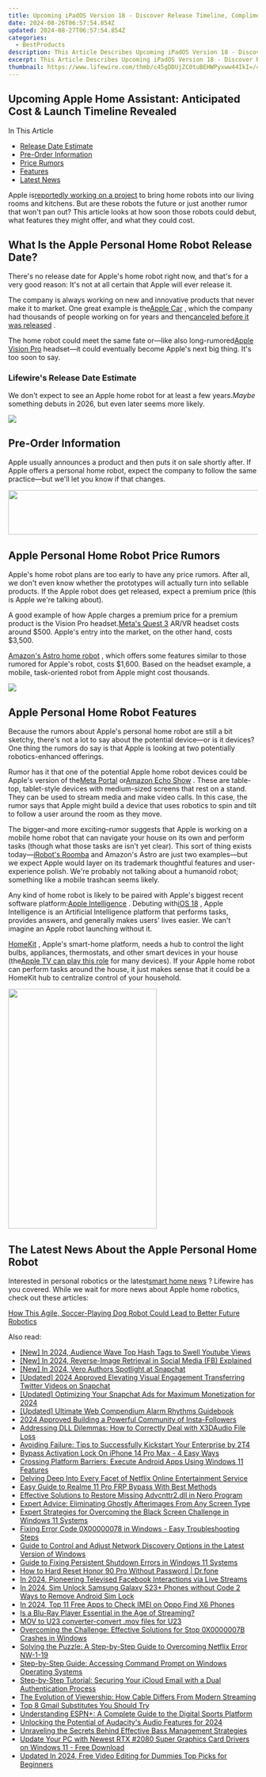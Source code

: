 ```yaml
---
title: Upcoming iPadOS Version 18 - Discover Release Timeline, Complimentary Offering & Advanced Features!
date: 2024-08-26T06:57:54.854Z
updated: 2024-08-27T06:57:54.854Z
categories:
  - BestProducts
description: This Article Describes Upcoming iPadOS Version 18 - Discover Release Timeline, Complimentary Offering & Advanced Features!
excerpt: This Article Describes Upcoming iPadOS Version 18 - Discover Release Timeline, Complimentary Offering & Advanced Features!
thumbnail: https://www.lifewire.com/thmb/c45gDDUjZC0tuBEHWPyxww44IkI=/400x300/filters:no_upscale():max_bytes(150000):strip_icc():format(webp)/iPadOS-18-banner-0dc65c261fda43d48090bb4586d8366c.jpg
---
```


## Upcoming Apple Home Assistant: Anticipated Cost & Launch Timeline Revealed

In This Article

* [Release Date Estimate](https://www.lifewire.com/#toc-what-is-the-apple-personal-home-robot-release-date)
* [Pre-Order Information](https://www.lifewire.com/#toc-pre-order-information)
* [Price Rumors](https://www.lifewire.com/#toc-apple-personal-home-robot-price-rumors)
* [Features](https://www.lifewire.com/#toc-apple-personal-home-robot-features)
* [Latest News](https://www.lifewire.com/#toc-the-latest-news-about-the-apple-personal-home-robot)

 Apple is[reportedly working on a project](https://www.bloomberg.com/news/articles/2024-04-03/apple-explores-home-robots-after-abandoning-car-efforts?embedded-checkout=true) to bring home robots into our living rooms and kitchens. But are these robots the future or just another rumor that won't pan out? This article looks at how soon those robots could debut, what features they might offer, and what they could cost.

## What Is the Apple Personal Home Robot Release Date?

 There's no release date for Apple's home robot right now, and that's for a very good reason: It's not at all certain that Apple will ever release it.

 The company is always working on new and innovative products that never make it to market. One great example is the[Apple Car](https://www.lifewire.com/apple-car-5210313) , which the company had thousands of people working on for years and then[canceled before it was released](https://www.npr.org/2024/02/27/1234315814/apple-cancels-electric-car) .

 The home robot could meet the same fate or—like also long-rumored[Apple Vision Pro](https://www.lifewire.com/apple-vr-headset-news-and-rumors-6744818) headset—it could eventually become Apple's next big thing. It's too soon to say.

### Lifewire's Release Date Estimate

 We don't expect to see an Apple home robot for at least a few years._Maybe_ something debuts in 2026, but even later seems more likely.

<!-- affiliate ads begin -->
<a href="https://store.massmailsoftware.com/order/checkout.php?PRODS=1095219&QTY=1&AFFILIATE=108875&CART=1"><img src="https://secure.avangate.com/images/merchant/dc87c13749315c7217cdc4ac692e704c/banera_for_partners-20_%281%29.jpg" border="0"></a>
<!-- affiliate ads end -->
## Pre-Order Information

 Apple usually announces a product and then puts it on sale shortly after. If Apple offers a personal home robot, expect the company to follow the same practice—but we'll let you know if that changes.

<!-- affiliate ads begin -->
<a href="https://aligracehair.sjv.io/c/5597632/2087267/19272" target="_top" id="2087267"><img src="//a.impactradius-go.com/display-ad/19272-2087267" border="0" alt="" width="728" height="90"/></a><img height="0" width="0" src="https://imp.pxf.io/i/5597632/2087267/19272" style="position:absolute;visibility:hidden;" border="0" />
<!-- affiliate ads end -->
## Apple Personal Home Robot Price Rumors

 Apple's home robot plans are too early to have any price rumors. After all, we don't even know whether the prototypes will actually turn into sellable products. If the Apple robot does get released, expect a premium price (this is Apple we're talking about).

 A good example of how Apple charges a premium price for a premium product is the Vision Pro headset.[Meta's Quest 3](https://www.lifewire.com/meta-quest-3-vr-headset-7975896) AR/VR headset costs around $500\. Apple's entry into the market, on the other hand, costs $3,500.

[Amazon's Astro home robot](https://www.lifewire.com/amazon-introduces-astro-a-new-robot-assistant-5203324) , which offers some features similar to those rumored for Apple's robot, costs $1,600\. Based on the headset example, a mobile, task-oriented robot from Apple might cost thousands.

<!-- affiliate ads begin -->
<a href="https://store.advancedwebranking.com/order/checkout.php?PRODS=4715051&QTY=1&AFFILIATE=108875&CART=1"><img src="https://secure.avangate.com/images/merchant/14edc6ebfdae2e23bbed83d67f50e983/products/33_awr%20logo.png" border="0"></a>
<!-- affiliate ads end -->
## Apple Personal Home Robot Features

 Because the rumors about Apple's personal home robot are still a bit sketchy, there's not a lot to say about the potential device—or is it devices? One thing the rumors do say is that Apple is looking at two potentially robotics-enhanced offerings.

 Rumor has it that one of the potential Apple home robot devices could be Apple's version of the[Meta Portal](https://www.lifewire.com/what-is-facebook-portal-4571310) or[Amazon Echo Show](https://www.lifewire.com/what-is-the-amazon-echo-show-4150180) . These are table-top, tablet-style devices with medium-sized screens that rest on a stand. They can be used to stream media and make video calls. In this case, the rumor says that Apple might build a device that uses robotics to spin and tilt to follow a user around the room as they move.

 The bigger–and more exciting–rumor suggests that Apple is working on a mobile home robot that can navigate your house on its own and perform tasks (though what those tasks are isn't yet clear). This sort of thing exists today—[iRobot's Roomba](https://www.lifewire.com/what-is-a-roomba-5185461) and Amazon's Astro are just two examples—but we expect Apple would layer on its trademark thoughtful features and user-experience polish. We're probably not talking about a humanoid robot; something like a mobile trashcan seems likely.

 Any kind of home robot is likely to be paired with Apple's biggest recent software platform:[Apple Intelligence](https://www.lifewire.com/what-is-apple-gpt-7571221) . Debuting with[iOS 18](https://www.lifewire.com/ios-18-8552216) , Apple Intelligence is an Artificial Intelligence platform that performs tasks, provides answers, and generally makes users' lives easier. We can't imagine an Apple robot launching without it.

[HomeKit](https://www.lifewire.com/everything-you-need-to-know-about-apple-homekit-4066771) , Apple's smart-home platform, needs a hub to control the light bulbs, appliances, thermostats, and other smart devices in your house (the[Apple TV can play this role](https://www.lifewire.com/apple-tv-4k-2021-review-5215743) for many devices). If your Apple home robot can perform tasks around the house, it just makes sense that it could be a HomeKit hub to centralize control of your household.  

<!-- affiliate ads begin -->
<a href="https://zonlipartnershipprogram.pxf.io/c/5597632/1611407/17882" target="_top" id="1611407"><img src="//a.impactradius-go.com/display-ad/17882-1611407" border="0" alt="" width="300" height="485"/></a><img height="0" width="0" src="https://imp.pxf.io/i/5597632/1611407/17882" style="position:absolute;visibility:hidden;" border="0" />
<!-- affiliate ads end -->
## The Latest News About the Apple Personal Home Robot

 Interested in personal robotics or the latest[smart home news](https://www.lifewire.com/smart-home-connected-life-news-4797031) ? Lifewire has you covered. While we wait for more news about Apple home robotics, check out these articles:

[How This Agile, Soccer-Playing Dog Robot Could Lead to Better Future Robotics](https://www.lifewire.com/how-this-agile-soccer-playing-dog-robot-could-lead-to-better-future-robotics-7376298)


<ins class="adsbygoogle"
     style="display:block"
     data-ad-format="autorelaxed"
     data-ad-client="ca-pub-7571918770474297"
     data-ad-slot="1223367746"></ins>



<ins class="adsbygoogle"
     style="display:block"
     data-ad-client="ca-pub-7571918770474297"
     data-ad-slot="8358498916"
     data-ad-format="auto"
     data-full-width-responsive="true"></ins>

<span class="atpl-alsoreadstyle">Also read:</span>
<div><ul>
<li><a href="https://facebook-record-videos.techidaily.com/new-in-2024-audience-wave-top-hash-tags-to-swell-youtube-views/"><u>[New] In 2024, Audience Wave  Top Hash Tags to Swell Youtube Views</u></a></li>
<li><a href="https://facebook-clips.techidaily.com/new-in-2024-reverse-image-retrieval-in-social-media-fb-explained/"><u>[New] In 2024, Reverse-Image Retrieval in Social Media (FB) Explained</u></a></li>
<li><a href="https://snapchat-videos.techidaily.com/new-in-2024-vero-authors-spotlight-at-snapchat/"><u>[New] In 2024, Vero Authors Spotlight at Snapchat</u></a></li>
<li><a href="https://twitter-videos.techidaily.com/updated-2024-approved-elevating-visual-engagement-transferring-twitter-videos-on-snapchat/"><u>[Updated] 2024 Approved  Elevating Visual Engagement  Transferring Twitter Videos on Snapchat</u></a></li>
<li><a href="https://snapchat-videos.techidaily.com/updated-optimizing-your-snapchat-ads-for-maximum-monetization-for-2024/"><u>[Updated] Optimizing Your Snapchat Ads for Maximum Monetization for 2024</u></a></li>
<li><a href="https://some-guidance.techidaily.com/updated-ultimate-web-compendium-alarm-rhythms-guidebook/"><u>[Updated] Ultimate Web Compendium  Alarm Rhythms Guidebook</u></a></li>
<li><a href="https://instagram-videos.techidaily.com/2024-approved-building-a-powerful-community-of-insta-followers/"><u>2024 Approved  Building a Powerful Community of Insta-Followers</u></a></li>
<li><a href="https://technical-tips.techidaily.com/addressing-dll-dilemmas-how-to-correctly-deal-with-x3daudio-file-loss/"><u>Addressing DLL Dilemmas: How to Correctly Deal with X3DAudio File Loss</u></a></li>
<li><a href="https://win-blog.techidaily.com/avoiding-failure-tips-to-successfully-kickstart-your-enterprise-by-2t4/"><u>Avoiding Failure: Tips to Successfully Kickstart Your Enterprise by 2T4</u></a></li>
<li><a href="https://activate-lock.techidaily.com/bypass-activation-lock-on-iphone-14-pro-max-4-easy-ways-by-drfone-ios/"><u>Bypass Activation Lock On iPhone 14 Pro Max - 4 Easy Ways</u></a></li>
<li><a href="https://technical-tips.techidaily.com/crossing-platform-barriers-execute-android-apps-using-windows-11-features/"><u>Crossing Platform Barriers: Execute Android Apps Using Windows 11 Features</u></a></li>
<li><a href="https://technical-tips.techidaily.com/delving-deep-into-every-facet-of-netflix-online-entertainment-service/"><u>Delving Deep Into Every Facet of Netflix Online Entertainment Service</u></a></li>
<li><a href="https://android-frp.techidaily.com/easy-guide-to-realme-11-pro-frp-bypass-with-best-methods-by-drfone-android/"><u>Easy Guide to Realme 11 Pro FRP Bypass With Best Methods</u></a></li>
<li><a href="https://technical-tips.techidaily.com/effective-solutions-to-restore-missing-advcnttr2dll-in-nero-program/"><u>Effective Solutions to Restore Missing Advcnttr2.dll in Nero Program</u></a></li>
<li><a href="https://technical-tips.techidaily.com/expert-advice-eliminating-ghostly-afterimages-from-any-screen-type/"><u>Expert Advice: Eliminating Ghostly Afterimages From Any Screen Type</u></a></li>
<li><a href="https://technical-tips.techidaily.com/expert-strategies-for-overcoming-the-black-screen-challenge-in-windows-11-systems/"><u>Expert Strategies for Overcoming the Black Screen Challenge in Windows 11 Systems</u></a></li>
<li><a href="https://technical-tips.techidaily.com/fixing-error-code-0x00000078-in-windows-easy-troubleshooting-steps/"><u>Fixing Error Code 0X00000078 in Windows - Easy Troubleshooting Steps</u></a></li>
<li><a href="https://technical-tips.techidaily.com/guide-to-control-and-adjust-network-discovery-options-in-the-latest-version-of-windows/"><u>Guide to Control and Adjust Network Discovery Options in the Latest Version of Windows</u></a></li>
<li><a href="https://technical-tips.techidaily.com/guide-to-fixing-persistent-shutdown-errors-in-windows-11-systems/"><u>Guide to Fixing Persistent Shutdown Errors in Windows 11 Systems</u></a></li>
<li><a href="https://techidaily.com/how-to-hard-reset-honor-90-pro-without-password-drfone-by-drfone-reset-android-reset-android/"><u>How to Hard Reset Honor 90 Pro Without Password | Dr.fone</u></a></li>
<li><a href="https://facebook-video-content.techidaily.com/in-2024-pioneering-televised-facebook-interactions-via-live-streams/"><u>In 2024, Pioneering Televised Facebook Interactions via Live Streams</u></a></li>
<li><a href="https://sim-unlock.techidaily.com/in-2024-sim-unlock-samsung-galaxy-s23plus-phones-without-code-2-ways-to-remove-android-sim-lock-by-drfone-android/"><u>In 2024, Sim Unlock Samsung Galaxy S23+ Phones without Code 2 Ways to Remove Android Sim Lock</u></a></li>
<li><a href="https://sim-unlock.techidaily.com/in-2024-top-11-free-apps-to-check-imei-on-oppo-find-x6-phones-by-drfone-android/"><u>In 2024, Top 11 Free Apps to Check IMEI on Oppo Find X6 Phones</u></a></li>
<li><a href="https://technical-tips.techidaily.com/is-a-blu-ray-player-essential-in-the-age-of-streaming/"><u>Is a Blu-Ray Player Essential in the Age of Streaming?</u></a></li>
<li><a href="https://review-topics.techidaily.com/mov-to-u23-converter-convert-mov-files-for-u23-by-aiseesoft-video-converter-play-mov-on-android/"><u>MOV to U23 converter-convert .mov files for U23</u></a></li>
<li><a href="https://technical-tips.techidaily.com/overcoming-the-challenge-effective-solutions-for-stop-0x0000007b-crashes-in-windows/"><u>Overcoming the Challenge: Effective Solutions for Stop 0X0000007B Crashes in Windows</u></a></li>
<li><a href="https://technical-tips.techidaily.com/solving-the-puzzle-a-step-by-step-guide-to-overcoming-netflix-error-nw-1-19/"><u>Solving the Puzzle: A Step-by-Step Guide to Overcoming Netflix Error NW-1-19</u></a></li>
<li><a href="https://technical-tips.techidaily.com/step-by-step-guide-accessing-command-prompt-on-windows-operating-systems/"><u>Step-by-Step Guide: Accessing Command Prompt on Windows Operating Systems</u></a></li>
<li><a href="https://technical-tips.techidaily.com/step-by-step-tutorial-securing-your-icloud-email-with-a-dual-authentication-process/"><u>Step-by-Step Tutorial: Securing Your iCloud Email with a Dual Authentication Process</u></a></li>
<li><a href="https://technical-tips.techidaily.com/the-evolution-of-viewership-how-cable-differs-from-modern-streaming/"><u>The Evolution of Viewership: How Cable Differs From Modern Streaming</u></a></li>
<li><a href="https://technical-tips.techidaily.com/top-8-gmail-substitutes-you-should-try/"><u>Top 8 Gmail Substitutes You Should Try</u></a></li>
<li><a href="https://technical-tips.techidaily.com/understanding-espnplus-a-complete-guide-to-the-digital-sports-platform/"><u>Understanding ESPN+: A Complete Guide to the Digital Sports Platform</u></a></li>
<li><a href="https://some-approaches.techidaily.com/unlocking-the-potential-of-audacitys-audio-features-for-2024/"><u>Unlocking the Potential of Audacity's Audio Features for 2024</u></a></li>
<li><a href="https://technical-tips.techidaily.com/unraveling-the-secrets-behind-effective-bass-management-strategies/"><u>Unraveling the Secrets Behind Effective Bass Management Strategies</u></a></li>
<li><a href="https://technical-tips.techidaily.com/update-your-pc-with-newest-rtx-2080-super-graphics-card-drivers-on-windows-11-free-download/"><u>Update Your PC with Newest RTX #2080 Super Graphics Card Drivers on Windows 11 - Free Download</u></a></li>
<li><a href="https://smart-video-editing.techidaily.com/updated-in-2024-free-video-editing-for-dummies-top-picks-for-beginners/"><u>Updated In 2024, Free Video Editing for Dummies Top Picks for Beginners</u></a></li>
</ul></div>
